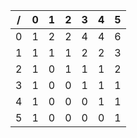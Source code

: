 | / | 0 | 1 | 2 | 3 | 4 | 5 |
|---|---|---|---|---|---|---|
| 0 | 1 | 2 | 2 | 4 | 4 | 6 |
| 1 | 1 | 1 | 1 | 2 | 2 | 3 |
| 2 | 1 | 0 | 1 | 1 | 1 | 2 |
| 3 | 1 | 0 | 0 | 1 | 1 | 1 |
| 4 | 1 | 0 | 0 | 0 | 1 | 1 |
| 5 | 1 | 0 | 0 | 0 | 0 | 1 |